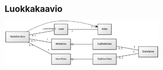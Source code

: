 # Luokkakaavio


![class diagram](https://raw.githubusercontent.com/tsalohei/bike-tracker/master/dokumentaatio/kuvat/class-diagram.png "Class diagram")
